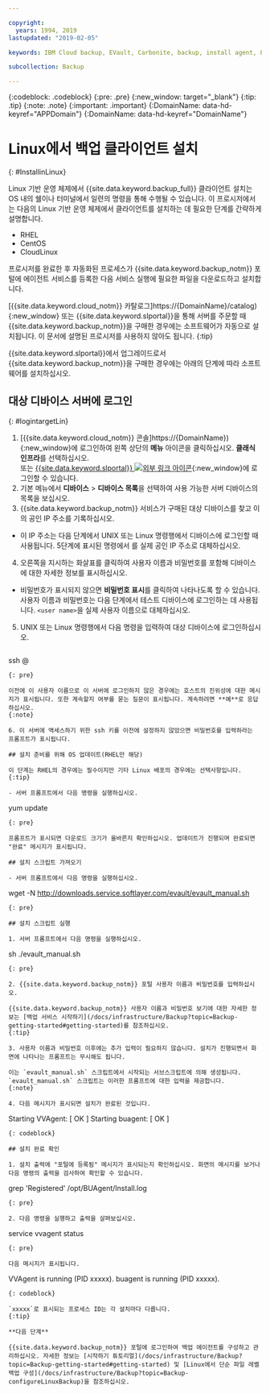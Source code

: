 ```yaml
---

copyright:
  years: 1994, 2019
lastupdated: "2019-02-05"

keywords: IBM Cloud backup, EVault, Carbonite, backup, install agent, Linux

subcollection: Backup

---
```

{:codeblock: .codeblock}
{:pre: .pre}
{:new_window: target="_blank"}
{:tip: .tip}
{:note: .note}
{:important: .important}
{:DomainName: data-hd-keyref="APPDomain"}
{:DomainName: data-hd-keyref="DomainName"}

# Linux에서 백업 클라이언트 설치
{: #InstallinLinux}

Linux 기반 운영 체제에서 {{site.data.keyword.backup_full}} 클라이언트 설치는 OS 내의 쉘이나 터미널에서 일련의 명령을 통해 수행될 수 있습니다. 이 프로시저에서는 다음의 Linux 기반 운영 체제에서 클라이언트를 설치하는 데 필요한 단계를 간략하게 설명합니다.

- RHEL
- CentOS
- CloudLinux

프로시저를 완료한 후 자동화된 프로세스가 {{site.data.keyword.backup_notm}} 포털에 에이전트 서비스를 등록한 다음 서비스 실행에 필요한 파일을 다운로드하고 설치합니다.

[{{site.data.keyword.cloud_notm}} 카탈로그]https://{DomainName}/catalog){:new_window} 또는 {{site.data.keyword.slportal}}을 통해 서버를 주문할 때 {{site.data.keyword.backup_notm}}을 구매한 경우에는 소프트웨어가 자동으로 설치됩니다. 이 문서에 설명된 프로시저를 사용하지 않아도 됩니다.
{:tip}

{{site.data.keyword.slportal}}에서 업그레이드로서 {{site.data.keyword.backup_notm}}을 구매한 경우에는 아래의 단계에 따라 소프트웨어를 설치하십시오.

## 대상 디바이스 서버에 로그인
{: #logintargetLin}

1. [{{site.data.keyword.cloud_notm}} 콘솔]https://{DomainName}){:new_window}에 로그인하여 왼쪽 상단의 **메뉴** 아이콘을 클릭하십시오. **클래식 인프라**를 선택하십시오.<br/>
 또는 [{{site.data.keyword.slportal}} ![외부 링크 아이콘](../../icons/launch-glyph.svg "외부 링크 아이콘")](https://control.softlayer.com/){:new_window}에 로그인할 수 있습니다.
2. 기본 메뉴에서 **디바이스** > **디바이스 목록**을 선택하여 사용 가능한 서버 디바이스의 목록을 보십시오.
3. {{site.data.keyword.backup_notm}} 서비스가 구매된 대상 디바이스를 찾고 이의 공인 IP 주소를 기록하십시오.
  - 이 IP 주소는 다음 단계에서 UNIX 또는 Linux 명령행에서 디바이스에 로그인할 때 사용됩니다. 5단계에 표시된 명령에서 <publicIpAddress>를 실제 공인 IP 주소로 대체하십시오.
4. 오른쪽을 지시하는 화살표를 클릭하여 사용자 이름과 비밀번호를 포함해 디바이스에 대한 자세한 정보를 표시하십시오.
  - 비밀번호가 표시되지 않으면 **비밀번호 표시**를 클릭하여 나타나도록 할 수 있습니다. 사용자 이름과 비밀번호는 다음 단계에서 테스트 디바이스에 로그인하는 데 사용됩니다. `<user name>`을 실제 사용자 이름으로 대체하십시오.
5. UNIX 또는 Linux 명령행에서 다음 명령을 입력하여 대상 디바이스에 로그인하십시오.
   ```
  ssh <user name>@<publicIpAddress>
   ```
   {: pre}

   이전에 이 사용자 이름으로 이 서버에 로그인하지 않은 경우에는 호스트의 진위성에 대한 메시지가 표시됩니다. 또한 계속할지 여부를 묻는 질문이 표시됩니다. 계속하려면 **예**로 응답하십시오.
   {:note}

6. 이 서버에 액세스하기 위한 ssh 키를 이전에 설정하지 않았으면 비밀번호를 입력하라는 프롬프트가 표시됩니다.

## 설치 준비를 위해 OS 업데이트(RHEL만 해당)

이 단계는 RHEL의 경우에는 필수이지만 기타 Linux 배포의 경우에는 선택사항입니다.
{:tip}

- 서버 프롬프트에서 다음 명령을 실행하십시오.
  ```
  yum update
  ```
  {: pre}

  프롬프트가 표시되면 다운로드 크기가 올바른지 확인하십시오. 업데이트가 진행되며 완료되면 "완료" 메시지가 표시됩니다.

## 설치 스크립트 가져오기

- 서버 프롬프트에서 다음 명령을 실행하십시오.
  ```
  wget -N http://downloads.service.softlayer.com/evault/evault_manual.sh
  ```
  {: pre}

## 설치 스크립트 실행

1. 서버 프롬프트에서 다음 명령을 실행하십시오.
   ```
  sh ./evault_manual.sh
   ```
   {: pre}

2. {{site.data.keyword.backup_notm}} 포털 사용자 이름과 비밀번호를 입력하십시오.

   {{site.data.keyword.backup_notm}} 사용자 이름과 비밀번호 보기에 대한 자세한 정보는 [백업 서비스 시작하기](/docs/infrastructure/Backup?topic=Backup-getting-started#getting-started)를 참조하십시오.
   {:tip}

3. 사용자 이름과 비밀번호 이후에는 추가 입력이 필요하지 않습니다. 설치가 진행되면서 화면에 나타나는 프롬프트는 무시해도 됩니다.

   이는 `evault_manual.sh` 스크립트에서 시작되는 서브스크립트에 의해 생성됩니다. `evault_manual.sh` 스크립트는 이러한 프롬프트에 대한 입력을 제공합니다.
   {:note}

4. 다음 메시지가 표시되면 설치가 완료된 것입니다.

   ```
  Starting VVAgent: [  OK  ]
   Starting buagent: [  OK  ]
   ```
   {: codeblock}

## 설치 완료 확인

1. 설치 출력에 "포털에 등록됨" 메시지가 표시되는지 확인하십시오. 화면의 메시지를 보거나 다음 명령의 출력을 검사하여 확인할 수 있습니다.
   ```
  grep 'Registered'  /opt/BUAgent/Install.log
   ```
   {: pre}

2. 다음 명령을 실행하고 출력을 살펴보십시오.
   ```
  service vvagent status
   ```
   {: pre}

   다음 메시지가 표시됩니다.
   ```
  VVAgent is running (PID xxxxx).
   buagent is running (PID xxxxx).
   ```
   {: codeblock}

  `xxxxx`로 표시되는 프로세스 ID는 각 설치마다 다릅니다.
  {:tip}

**다음 단계**

{{site.data.keyword.backup_notm}} 포털에 로그인하여 백업 에이전트를 구성하고 관리하십시오. 자세한 정보는 [시작하기 튜토리얼](/docs/infrastructure/Backup?topic=Backup-getting-started#getting-started) 및 [Linux에서 단순 파일 레벨 백업 구성](/docs/infrastructure/Backup?topic=Backup-configureLinuxBackup)을 참조하십시오.

